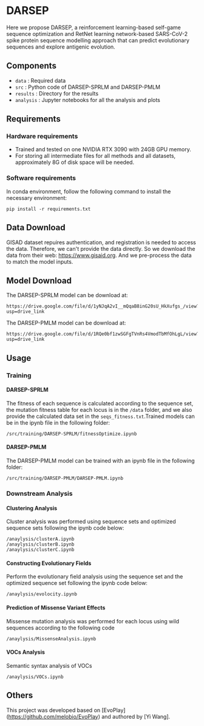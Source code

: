 # DARSEP
Here we propose DARSEP, a reinforcement learning-based self-game sequence optimization and RetNet learning network-based SARS-CoV-2 spike protein sequence modelling approach that can predict evolutionary sequences and explore antigenic evolution.
## Components
- `data` : Required data
- `src` : Python code of DARSEP-SPRLM and DARSEP-PMLM
- `results` : Directory for the results
- `analysis` : Jupyter notebooks for all the analysis and plots
## Requirements
### Hardware requirements
- Trained and tested on one NVIDIA RTX 3090 with 24GB GPU memory.
- For storing all intermediate files for all methods and all datasets, approximately 8G of disk space will be needed.
### Software requirements
In conda environment, follow the following command to install the necessary environment:
```
pip install -r requirements.txt
```
## Data Download
GISAD dataset repuires authentication, and registration is needed to access the data. Therefore, we can't provide the data directly. So we download the data from their web: https://www.gisaid.org. And we pre-process the data to match the model inputs.
## Model Download
The DARSEP-SPRLM model can be download at:
```
https://drive.google.com/file/d/1yNJqA2vI__mQqaB8inG20sU_HkXufgs_/view?usp=drive_link
```
The DARSEP-PMLM model can be download at:
```
https://drive.google.com/file/d/1RQe0bf1zwSGFgTVnRs4VmodTbMfOhLgL/view?usp=drive_link
```
## Usage
### Training
#### DARSEP-SPRLM
The fitness of each sequence is calculated according to the sequence set, the mutation fitness table for each locus is in the `/data` folder, and we also provide the calculated data set in the `seqs_fitness.txt`.Trained models can be in the ipynb file in the following folder: 
```
/src/training/DARSEP-SPRLM/fitnessOptimize.ipynb
```
#### DARSEP-PMLM
The DARSEP-PMLM model can be trained with an ipynb file in the following folder:
```
/src/training/DARSEP-PMLM/DARSEP-PMLM.ipynb
```
### Downstream Analysis
#### Clustering Analysis
Cluster analysis was performed using sequence sets and optimized sequence sets following the ipynb code below:
```
/anaylysis/clusterA.ipynb
/anaylysis/clusterB.ipynb
/anaylysis/clusterC.ipynb
```
#### Constructing Evolutionary Fields
Perform the evolutionary field analysis using the sequence set and the optimized sequence set following the ipynb code below:
```
/anaylysis/evolocity.ipynb
```
#### Prediction of Missense Variant Effects
Missense mutation analysis was performed for each locus using wild sequences according to the following code
```
/anaylysis/MissenseAnalysis.ipynb
```
#### VOCs Analysis
Semantic syntax analysis of VOCs
```
/anaylysis/VOCs.ipynb
```
## Others
This project was developed based on [EvoPlay] (https://github.com/melobio/EvoPlay) and authored by [Yi Wang].
